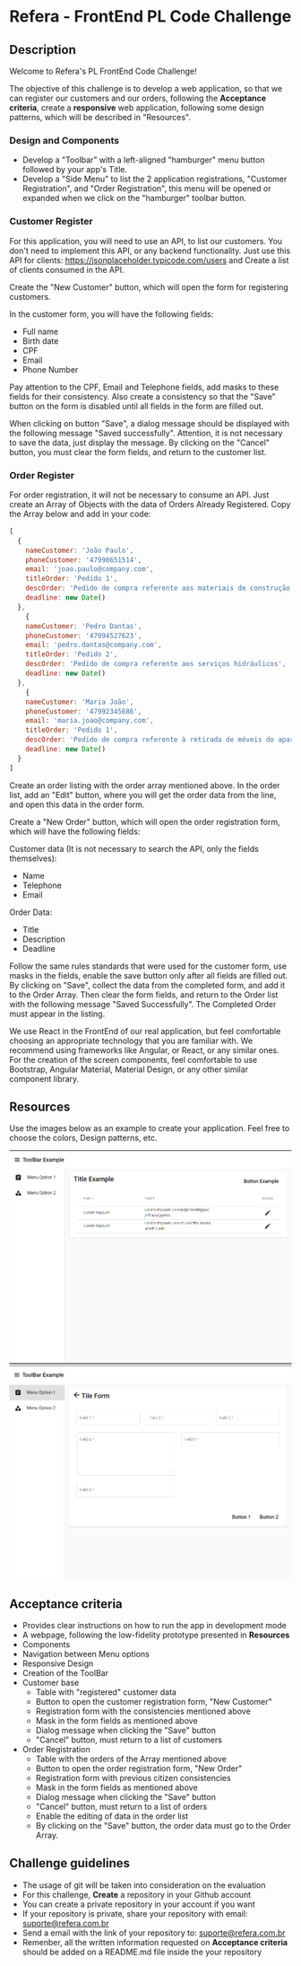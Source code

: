 # Refera - FrontEnd PL Code Challenge

## Description
Welcome to Refera's PL FrontEnd Code Challenge!

The objective of this challenge is to develop a web application, so that we can register our customers and our orders, following the **Acceptance criteria**,
create a **responsive** web application, following some design patterns, which will be described in "Resources".


### Design and Components
- Develop a "Toolbar" with a left-aligned "hamburger" menu button followed by your app's Title.
- Develop a "Side Menu" to list the 2 application registrations, "Customer Registration", and "Order Registration", this menu will be opened or expanded when we click on the "hamburger" toolbar button.

### Customer Register
For this application, you will need to use an API, to list our customers. You don't need to implement this API, or any backend functionality.
Just use this API for clients: https://jsonplaceholder.typicode.com/users and Create a list of clients consumed in the API.

Create the "New Customer" button, which will open the form for registering customers.

In the customer form, you will have the following fields:
- Full name
- Birth date
- CPF
- Email
- Phone Number

Pay attention to the CPF, Email and Telephone fields, add masks to these fields for their consistency. Also create a consistency so that the "Save" button on the form is disabled until all fields in the form are filled out.

When clicking on button "Save", a dialog message should be displayed with the following message "Saved successfully". Attention, it is not necessary to save the data, just display the message. By clicking on the "Cancel" button, you must clear the form fields, and return to the customer list.

### Order Register
For order registration, it will not be necessary to consume an API. Just create an Array of Objects with the data of Orders Already Registered.
Copy the Array below and add in your code:

```javascript
[
  {
    nameCustomer: 'João Paulo',
    phoneCustomer: '47998651514',
    email: 'joao.paulo@company.com',
    titleOrder: 'Pedido 1',
    descOrder: 'Pedido de compra referente aos materiais de construção',
    deadline: new Date()
  },
    {
    nameCustomer: 'Pedro Dantas',
    phoneCustomer: '47994527623',
    email: 'pedro.dantas@company.com',
    titleOrder: 'Pedido 2',
    descOrder: 'Pedido de compra referente aos serviços hidráulicos',
    deadline: new Date()
  },
    {
    nameCustomer: 'Maria João',
    phoneCustomer: '47992345686',
    email: 'maria.joao@company.com',
    titleOrder: 'Pedido 1',
    descOrder: 'Pedido de compra referente à retirada de móveis do apartamento',
    deadline: new Date()
  }
]
```
Create an order listing with the order array mentioned above.
In the order list, add an "Edit" button, where you will get the order data from the line, and open this data in the order form.

Create a "New Order" button, which will open the order registration form, which will have the following fields:

Customer data (It is not necessary to search the API, only the fields themselves):
- Name
- Telephone
- Email

Order Data:
  - Title
  - Description
  - Deadline

Follow the same rules standards that were used for the customer form, use masks in the fields, enable the save button only after all fields are filled out.
By clicking on "Save", collect the data from the completed form, and add it to the Order Array. Then clear the form fields, and return to the Order list with the following message "Saved Successfully". The Completed Order must appear in the listing.

We use React in the FrontEnd of our real application, but feel comfortable choosing an appropriate technology that you are familiar with. We recommend using frameworks like Angular, or React, or any similar ones. For the creation of the screen components, feel comfortable to use Bootstrap, Angular Material, Material Design, or any other similar component library.

## Resources

Use the images below as an example to create your application.
Feel free to choose the colors, Design patterns, etc.

![image](./images/example1.png)  
![image](./images/example2.png)

## Acceptance criteria

- Provides clear instructions on how to run the app in development mode
- A webpage, following the low-fidelity prototype presented in **Resources**
- Components
 - Navigation between Menu options
 - Responsive Design
 - Creation of the ToolBar
- Customer base
  - Table with "registered" customer data
  - Button to open the customer registration form, "New Customer"
  - Registration form with the consistencies mentioned above
  - Mask in the form fields as mentioned above
  - Dialog message when clicking the "Save" button
  - "Cancel" button, must return to a list of customers
- Order Registration
  - Table with the orders of the Array mentioned above
  - Button to open the order registration form, "New Order"
  - Registration form with previous citizen consistencies
  - Mask in the form fields as mentioned above
  - Dialog message when clicking the "Save" button
  - "Cancel" button, must return to a list of orders
  - Enable the editing of data in the order list
  - By clicking on the "Save" button, the order data must go to the Order Array.

## Challenge guidelines

- The usage of git will be taken into consideration on the evaluation
- For this challenge, **Create** a repository in your Github account
- You can create a private repository in your account if you want
- If your repository is private, share your repository with email: suporte@refera.com.br
- Send a email with the link of your repository to: suporte@refera.com.br
- Remenber, all the written information requested on **Acceptance criteria** should be added on a README.md file inside the your repository
